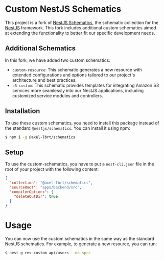 # Custom NestJS Schematics

This project is a fork of [NestJS Schematics](https://github.com/nestjs/schematics), the schematic collection for the [NestJS](http://nestjs.com/) framework. This fork includes additional custom schematics aimed at extending the functionality to better fit our specific development needs.

## Additional Schematics

In this fork, we have added two custom schematics:

- `custom-resource`: This schematic generates a new resource with extended configurations and options tailored to our project's architecture and best practices.
- `s3-custom`: This schematic provides templates for integrating Amazon S3 services more seamlessly into our NestJS applications, including customized service modules and controllers.

## Installation

To use these custom schematics, you need to install this package instead of the standard `@nestjs/schematics`. You can install it using npm:

```bash
$ npm i -g @axel-lbrt/schematics
```

## Setup

To use the custom-schematics, you have to put a `nest-cli.json` file in the root of your project with the following content:

```json
{
  "collection": "@axel-lbrt/schematics",
  "sourceRoot": "apps/backend/src",
  "compilerOptions": {
    "deleteOutDir": true
  }
}
```

# Usage

You can now use the custom schematics in the same way as the standard NestJS schematics. For example, to generate a new resource, you can run:

```bash
$ nest g res-custom api/users --no-spec
```
